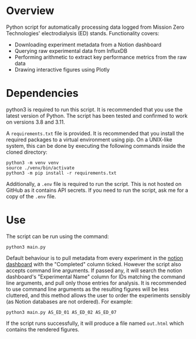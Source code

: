 # Overview
Python script for automatically processing data logged from Mission Zero Technologies' electrodialysis (ED) stands. Functionality covers:
- Downloading experiment metadata from a Notion dashboard
- Querying raw experimental data from InfluxDB
- Performing arithmetic to extract key performance metrics from the raw data
- Drawing interactive figures using Plotly

# Dependencies
python3 is required to run this script. It is recommended that you use the latest version of Python. The script has been tested and confirmed to work on versions 3.8 and 3.11.

A `requirements.txt` file is provided. It is recommended that you install the required packages to a virtual environment using pip. On a UNIX-like system, this can be done by executing the following commands inside the cloned directory:
```
python3 -m venv venv
source ./venv/bin/activate
python3 -m pip install -r requirements.txt
```

Additionally, a `.env` file is required to run the script. This is not hosted on GitHub as it contains API secrets. If you need to run the script, ask me for a copy of the `.env` file.

# Use
The script can be run using the command:
```
python3 main.py
```
Default behaviour is to pull metadata from every experiment in the [notion dashboard](https://notion.so/mzt/Capture-Exp-Plan-Raw-Data-54334d792f0545b08377c7f4221d48b0) with the "Completed" column ticked.
However the script also accepts command line arguments. If passed any, it will search the notion dashboard's "Experimental Name" column for IDs matching the command line arguments, and pull only those entries for analysis. It is recommended to use command line arguments as the resulting figures will be less cluttered, and this method allows the user to order the experiments sensibly (as Notion databases are not ordered). For example:
```
python3 main.py AS_ED_01 AS_ED_02 AS_ED_07
```
If the script runs successfully, it will produce a file named `out.html` which contains the rendered figures.
